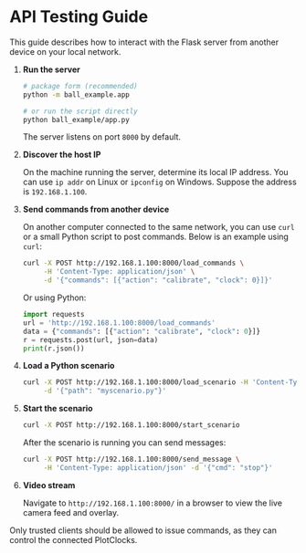 # API Testing Guide

This guide describes how to interact with the Flask server from another device on
your local network.

1. **Run the server**

   ```bash
   # package form (recommended)
   python -m ball_example.app

   # or run the script directly
   python ball_example/app.py
   ```
   The server listens on port `8000` by default.

2. **Discover the host IP**

   On the machine running the server, determine its local IP address.  You can
   use `ip addr` on Linux or `ipconfig` on Windows.  Suppose the address is
   `192.168.1.100`.

3. **Send commands from another device**

   On another computer connected to the same network, you can use `curl` or a
   small Python script to post commands.  Below is an example using `curl`:

   ```bash
   curl -X POST http://192.168.1.100:8000/load_commands \
        -H 'Content-Type: application/json' \
        -d '{"commands": [{"action": "calibrate", "clock": 0}]}'
   ```

   Or using Python:

   ```python
   import requests
   url = 'http://192.168.1.100:8000/load_commands'
   data = {"commands": [{"action": "calibrate", "clock": 0}]}
   r = requests.post(url, json=data)
   print(r.json())
   ```

4. **Load a Python scenario**

   ```bash
   curl -X POST http://192.168.1.100:8000/load_scenario -H 'Content-Type: application/json' \
        -d '{"path": "myscenario.py"}'
   ```

5. **Start the scenario**

   ```bash
   curl -X POST http://192.168.1.100:8000/start_scenario
   ```

   After the scenario is running you can send messages:

   ```bash
   curl -X POST http://192.168.1.100:8000/send_message \
        -H 'Content-Type: application/json' -d '{"cmd": "stop"}'
   ```

6. **Video stream**

   Navigate to `http://192.168.1.100:8000/` in a browser to view the live
   camera feed and overlay.

Only trusted clients should be allowed to issue commands, as they can control the
connected PlotClocks.

